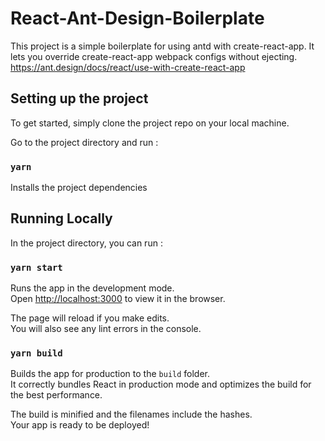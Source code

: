 # React-Ant-Design-Boilerplate
This project is a simple boilerplate for using antd with create-react-app. It lets you override create-react-app webpack configs without ejecting. https://ant.design/docs/react/use-with-create-react-app

## Setting up the project

To get started, simply clone the project repo on your local machine.

Go to the project directory and run :

### `yarn`

Installs the project dependencies <br />

## Running Locally

In the project directory, you can run :

### `yarn start`

Runs the app in the development mode.<br />
Open [http://localhost:3000](http://localhost:3000) to view it in the browser.

The page will reload if you make edits.<br />
You will also see any lint errors in the console.

### `yarn build`

Builds the app for production to the `build` folder.<br />
It correctly bundles React in production mode and optimizes the build for the best performance.

The build is minified and the filenames include the hashes.<br />
Your app is ready to be deployed!
